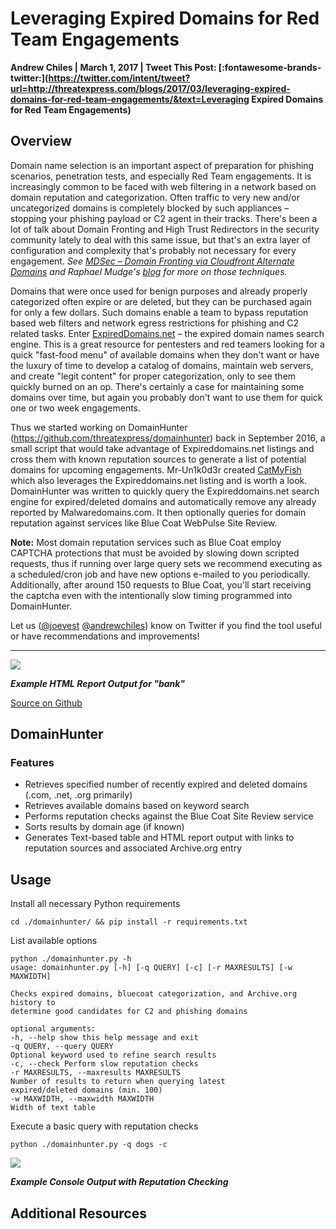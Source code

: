 # Leveraging Expired Domains for Red Team Engagements

**Andrew Chiles | March 1, 2017 | Tweet This Post: [:fontawesome-brands-twitter:](https://twitter.com/intent/tweet?url=http://threatexpress.com/blogs/2017/03/leveraging-expired-domains-for-red-team-engagements/&text=Leveraging Expired Domains for Red Team Engagements)**

## Overview

Domain name selection is an important aspect of preparation for phishing scenarios, penetration tests, and especially Red Team engagements. It is increasingly common to be faced with web filtering in a network based on domain reputation and categorization. Often traffic to very new and/or uncategorized domains is completely blocked by such appliances – stopping your phishing payload or C2 agent in their tracks. There's been a lot of talk about Domain Fronting and High Trust Redirectors in the security community lately to deal with this same issue, but that's an extra layer of configuration and complexity that's probably not necessary for every engagement. _See [MDSec – Domain Fronting via Cloudfront Alternate Domains][1] and Raphael Mudge's [blog][2] for more on those techniques._

Domains that were once used for benign purposes and already properly categorized often expire or are deleted, but they can be purchased again for only a few dollars. Such domains enable a team to bypass reputation based web filters and network egress restrictions for phishing and C2 related tasks. Enter [ExpiredDomains.net][3] – the expired domain names search engine. This is a great resource for pentesters and red teamers looking for a quick "fast-food menu" of available domains when they don't want or have the luxury of time to develop a catalog of domains, maintain web servers, and create "legit content" for proper categorization, only to see them quickly burned on an op. There's certainly a case for maintaining some domains over time, but again you probably don't want to use them for quick one or two week engagements.

Thus we started working on DomainHunter (https://github.com/threatexpress/domainhunter) back in September 2016, a small script that would take advantage of Expireddomains.net listings and cross them with known reputation sources to generate a list of potential domains for upcoming engagements. Mr-Un1k0d3r created [CatMyFish][4] which also leverages the Expireddomains.net listing and is worth a look. DomainHunter was written to quickly query the Expireddomains.net search engine for expired/deleted domains and automatically remove any already reported by Malwaredomains.com. It then optionally queries for domain reputation against services like Blue Coat WebPulse Site Review.

**Note:** Most domain reputation services such as Blue Coat employ CAPTCHA protections that must be avoided by slowing down scripted requests, thus if running over large query sets we recommend executing as a scheduled/cron job and have new options e-mailed to you periodically. Additionally, after around 150 requests to Blue Coat, you'll start receiving the captcha even with the intentionally slow timing programmed into DomainHunter.

Let us ([@joevest][5] [@andrewchiles][6]) know on Twitter if you find the tool useful or have recommendations and improvements!

---

![][7]

_**Example HTML Report Output for "bank"**_

[Source on Github](https://github.com/threatexpress/domainhunter)

## DomainHunter

### Features

- Retrieves specified number of recently expired and deleted domains (.com, .net, .org primarily)
- Retrieves available domains based on keyword search
- Performs reputation checks against the Blue Coat Site Review service
- Sorts results by domain age (if known)
- Generates Text-based table and HTML report output with links to reputation sources and associated Archive.org entry

## Usage

Install all necessary Python requirements

    cd ./domainhunter/ && pip install -r requirements.txt

List available options

    python ./domainhunter.py -h
    usage: domainhunter.py [-h] [-q QUERY] [-c] [-r MAXRESULTS] [-w MAXWIDTH]

    Checks expired domains, bluecoat categorization, and Archive.org history to
    determine good candidates for C2 and phishing domains

    optional arguments:
    -h, --help show this help message and exit
    -q QUERY, --query QUERY
    Optional keyword used to refine search results
    -c, --check Perform slow reputation checks
    -r MAXRESULTS, --maxresults MAXRESULTS
    Number of results to return when querying latest
    expired/deleted domains (min. 100)
    -w MAXWIDTH, --maxwidth MAXWIDTH
    Width of text table

Execute a basic query with reputation checks

    python ./domainhunter.py -q dogs -c

![][8]

_**Example Console Output with Reputation Checking**_

## Additional Resources

[1]: https://www.mdsec.co.uk/2017/02/domain-fronting-via-cloudfront-alternate-domains/
[2]: https://blog.cobaltstrike.com/2017/02/06/high-reputation-redirectors-and-domain-fronting/
[3]: https://www.expireddomains.net/
[4]: https://github.com/Mr-Un1k0d3r/CatMyFish
[5]: https://twitter.com/joevest
[6]: https://twitter.com/andrewchiles
[7]: /img/domainhunter_htmlreport.png
[8]: /img/domainhunter_console.png
[9]: /img/sanslogo.png
